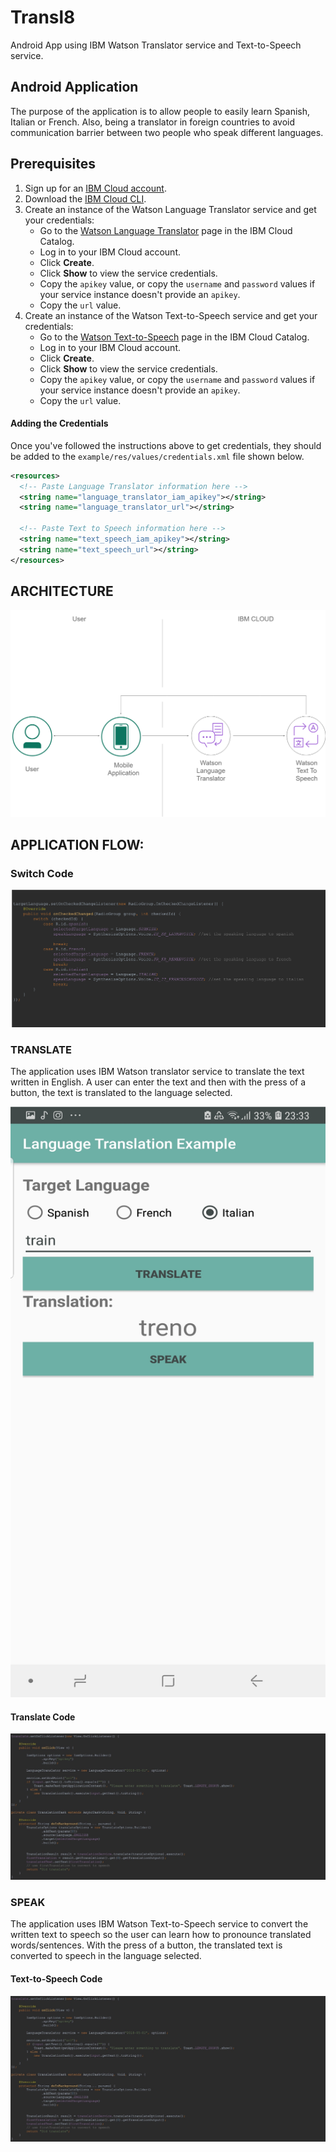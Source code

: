 # Transl8
Android App using IBM Watson Translator service and Text-to-Speech service.

## Android Application

The purpose of the application is to allow people to easily learn Spanish, Italian or French. 
Also, being a translator in foreign countries to avoid communication barrier between two people who speak different languages.

## Prerequisites

1. Sign up for an [IBM Cloud account](https://cloud.ibm.com/registration/).
2. Download the [IBM Cloud CLI](https://console.bluemix.net/docs/cli/index.html#overview).
3. Create an instance of the Watson Language Translator service and get your credentials:
    - Go to the [Watson Language Translator](https://cloud.ibm.com/catalog/services/language-translator) page in the IBM Cloud Catalog.
    - Log in to your IBM Cloud account.
    - Click **Create**.
    - Click **Show** to view the service credentials.
    - Copy the `apikey` value, or copy the `username` and `password` values if your service instance doesn't provide an `apikey`.
    - Copy the `url` value.
 4. Create an instance of the Watson Text-to-Speech service and get your credentials:
    - Go to the [Watson Text-to-Speech](https://cloud.ibm.com/catalog/services/text-to-speech) page in the IBM Cloud Catalog.
    - Log in to your IBM Cloud account.
    - Click **Create**.
    - Click **Show** to view the service credentials.
    - Copy the `apikey` value, or copy the `username` and `password` values if your service instance doesn't provide an `apikey`.
    - Copy the `url` value.


#### Adding the Credentials

Once you've followed the instructions above to get credentials, they should be added to the `example/res/values/credentials.xml` file shown below.

```xml
<resources>
  <!-- Paste Language Translator information here -->
  <string name="language_translator_iam_apikey"></string>
  <string name="language_translator_url"></string>

  <!-- Paste Text to Speech information here -->
  <string name="text_speech_iam_apikey"></string>
  <string name="text_speech_url"></string>
</resources>
```

## ARCHITECTURE

![](Picture1.png)

## APPLICATION FLOW:




### Switch Code

![](Picture3.png)

### TRANSLATE

The application uses IBM Watson translator service to translate the text written in English.
A user can enter the text and then with the press of a button, the text is translated to the language selected.

![](Picture2.png)

#### Translate Code

![](red2.jpg)


### SPEAK

The application uses IBM Watson Text-to-Speech service to convert the written text to speech so the user can learn how to pronounce translated words/sentences.
With the press of a button, the translated text is converted to speech in the language selected.

#### Text-to-Speech Code


![](red2.jpg)

